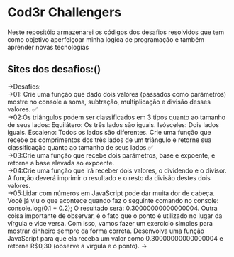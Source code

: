 # Cod3r Challengers

Neste repositóio armazenarei os códigos dos desafios resolvidos que tem como objetivo aperfeiçoar minha logica de programação e também aprender novas tecnologias

## Sites dos desafios:()
  ->Desafios:                                                  
     ->01: Crie uma função que dado dois valores (passados como parâmetros) mostre no console a soma, subtração,
multiplicação e divisão desses valores. ✅                                                                                       
     ->02:Os triângulos podem ser classificados em 3 tipos quanto ao tamanho de seus lados:
Equilátero: Os três lados são iguais. Isósceles: Dois lados iguais. Escaleno: Todos os lados são diferentes.
Crie uma função que recebe os comprimentos dos três lados de um triângulo e retorne sua classificação quanto
ao tamanho de seus lados.✅                                                                                                                                                      
     ->03:Crie uma função que recebe dois parâmetros, base e expoente, e retorne a base elevada ao expoente.                                                            
     ->04:Crie uma função que irá receber dois valores, o dividendo e o divisor. A função deverá imprimir o resultado
e o resto da divisão destes dois valores.                                                                                         
     ->05:Lidar com números em JavaScript pode dar muita dor de cabeça. Você já viu o que acontece quando faz o
seguinte comando no console: console.log(0.1 + 0.2); O resultado será: 0.30000000000000004. Outra coisa
importante de observar, é o fato que o ponto é utilizado no lugar da vírgula e vice versa. Com isso, vamos fazer
um exercício simples para mostrar dinheiro sempre da forma correta. Desenvolva uma função JavaScript para
que ela receba um valor como 0.30000000000000004 e retorne R$0,30 (observe a vírgula e o ponto).
     ->
